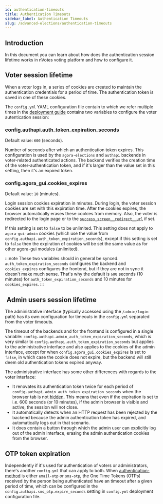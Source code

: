 ```yaml
---
id: authentication-timeouts
title: Authentication Timeouts
sidebar_label: Authentication Timeouts
slug: /advanced-elections/authentication-timeouts
---
```


## Introduction

In this document you can learn about how does the authentication session
lifetime works in nVotes voting platform and how to configure it.

## Voter session lifetime 

When a voter logs in, a series of cookies are created to maintain the 
authentication credentials for a period of time. The authentication token is
saved in one of these cookies.

The `config.yml` YAML configuration file contain to which we refer multiple
times in the [deployment guide](../deployment/guide) contains two variables
to configure the voter autentication session:

### config.authapi.auth_token_expiration_seconds

Default value: `600` (seconds).

Number of seconds after which an authentication token expires. This
configuration is used by the `agora-elections` and `authapi` backends in
voter-related authenticated actions. The backend verifies the creation time of
the voter-authentication token, and if it's larger than the value set in this
setting, then it's an expired token.

### config.agora_gui.cookies_expires

Default value: `10` (minutes).

Login session cookies expiration in minutes. During login, the voter session
cookies are set with this expiration time. After the cookies expires, the
browser automatically erases these cookies from memory. Also, the voter is
redirected to the login page or to the 
[`success_screen__redirect__url`](../file-formats/election-creation-json#election-presentation-options-success_screen__redirect__url) if set.
    
If this setting is set to `false` to be unlimited. This setting does not apply
to `agora-gui-admin` cookies (which use the value from
`config.authapi.auth_token_expiration_seconds`), except if this setting is
set to `false` then the expiration of cookies will be set the same value as for
other agora-gui modules (unlimited).

:::note
These two variables should in general be synced. `auth_token_expiration_seconds`
configures the backend and `cookies_expires` configures the frontend, but if
they are not in sync it doesn't make much sense. That's why the default is
`600` seconds (10 minutes) for `auth_token_expiration_seconds` and 10 minutes
for `cookies_expires`.
:::

##  Admin users session lifetime

The administrative interface (typically accessed using the `/admin/login` path)
has its own configuration for timeouts in the `config.yml` separated from the
voter timeouts.

The timeout of the backends and for the frontend is configured in a single
variable: `config.authapi.admin_auth_token_expiration_seconds`, which is very
similar to `config.authapi.auth_token_expiration_seconds` but applies to the
administrative interface and also applies to the cookies of the admin interface,
except for when `config.agora_gui.cookies_expires` is set to `false`, in which
case the cookie does not expire, but the backend will still deem old
authentication tokens expired anyway.

The administrative interface has some other differences with regards to the
voter interface:
- It renovates its authentication token twice for each period of
  `config.authapi.admin_auth_token_expiration_seconds` when the browser tab is
  not
  [hidden](https://developer.mozilla.org/en-US/docs/Web/API/Document/hidden).
  This means that even if the expiration is set to i.e. 600 seconds (or 10
  minutes), if the admin browser is visible and active, the session will not
  close.
- It automatically detects when an HTTP request has been rejected by the backend
  because the admin authentication token has expired, and automatically logs out
  in that scenario.
- It does contain a button through which the admin user can explicitly log out
  of the admin interface, erasing the admin authentication cookies from the
  browser.

## OTP token expiration

Independently if it's used for authentication of voters or administrators,
there's another `config.yml` that can apply to both. When
[authentication-method](../file-formats/election-creation-json#census-auth_method)
is either `email-otp` or `sms-otp`, the One Time Tokens (OTPs) received by the
person being authenticated have an timeout after a given period of time, which
can be configured in the `config.authapi.sms_otp.expire_seconds` setting in
`config.yml` deployment configuration file.
